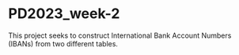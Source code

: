 # PD2023_week-2
This project seeks to construct International Bank Account Numbers (IBANs) from two different tables.
